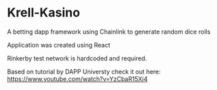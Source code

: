 # Krell-Kasino
 A betting dapp framework using Chainlink to generate random dice rolls

 Application was created using React

 Rinkerby test network is hardcoded and required. 


 Based on tutorial by DAPP Universty check it out here: https://www.youtube.com/watch?v=YzCbaR15Xi4